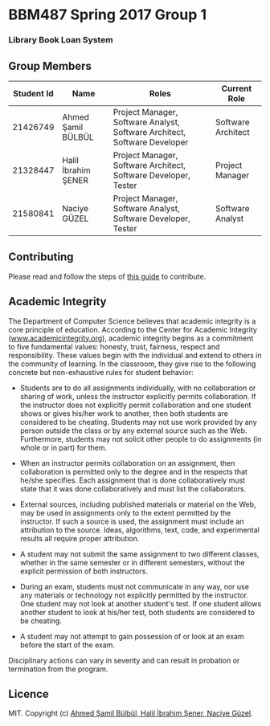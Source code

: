 # BBM487 Spring 2017 Group 1

### Library Book Loan System

## Group Members

| Student Id | Name                | Roles                                                                    | Current Role      |
|------------|---------------------|--------------------------------------------------------------------------|-------------------|
| 21426749   | Ahmed Şamil BÜLBÜL  |Project Manager, Software Analyst, Software Architect, Software Developer |Software Architect |
| 21328447   | Halil İbrahim ŞENER |Project Manager, Software Architect, Software Developer, Tester           |  Project Manager  |
| 21580841   | Naciye GÜZEL        |Project Manager, Software Analyst, Software Developer, Tester             | Software Analyst  |

## Contributing

Please read and follow the steps of [this guide](https://guides.github.com/activities/contributing-to-open-source/#contributing) to contribute.

## Academic Integrity

The Department of Computer Science believes that academic integrity is a core principle of education. According to the Center for Academic Integrity (www.academicintegrity.org), academic integrity begins as a commitment to five fundamental values: honesty, trust, fairness, respect and responsibility. These values begin with the individual and extend to others in the community of learning. In the classroom, they give rise to the following concrete but non-exhaustive rules for student behavior:

- Students are to do all assignments individually, with no collaboration or sharing of work, unless the instructor explicitly permits collaboration. If the instructor does not explicitly permit collaboration and one student shows or gives his/her work to another, then both students are considered to be cheating. Students may not use work provided by any person outside the class or by any external source such as the Web. Furthermore, students may not solicit other people to do assignments (in whole or in part) for them.

- When an instructor permits collaboration on an assignment, then collaboration is permitted only to the degree and in the respects that he/she specifies. Each assignment that is done collaboratively must state that it was done collaboratively and must list the collaborators.

- External sources, including published materials or material on the Web, may be used in assignments only to the extent permitted by the instructor. If such a source is used, the assignment must include an attribution to the source. Ideas, algorithms, text, code, and experimental results all require proper attribution.

- A student may not submit the same assignment to two different classes, whether in the same semester or in different semesters, without the explicit permission of both instructors.

- During an exam, students must not communicate in any way, nor use any materials or technology not explicitly permitted by the instructor. One student may not look at another student's test. If one student allows another student to look at his/her test, both students are considered to be cheating.

- A student may not attempt to gain possession of or look at an exam before the start of the exam.

Disciplinary actions can vary in severity and can result in probation or termination from the program.

## Licence

MIT. Copyright (c) [Ahmed Şamil Bülbül, Halil İbrahim Şener, Naciye Güzel](LICENCE).
